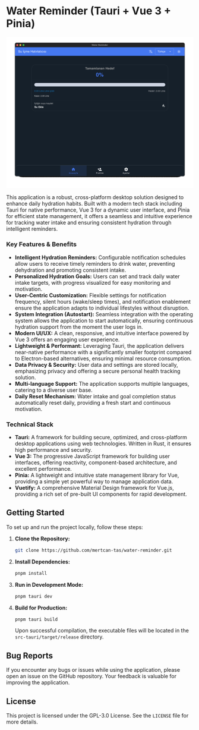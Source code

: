 # Water Reminder (Tauri + Vue 3 + Pinia)

<p align="center">
	<img src="src/assets/preview/preview.gif"/>
</p>

This application is a robust, cross-platform desktop solution designed to enhance daily hydration habits. Built with a modern tech stack including Tauri for native performance, Vue 3 for a dynamic user interface, and Pinia for efficient state management, it offers a seamless and intuitive experience for tracking water intake and ensuring consistent hydration through intelligent reminders.

### Key Features & Benefits

* **Intelligent Hydration Reminders:** Configurable notification schedules allow users to receive timely reminders to drink water, preventing dehydration and promoting consistent intake.
* **Personalized Hydration Goals:** Users can set and track daily water intake targets, with progress visualized for easy monitoring and motivation.
* **User-Centric Customization:** Flexible settings for notification frequency, silent hours (wake/sleep times), and notification enablement ensure the application adapts to individual lifestyles without disruption.
* **System Integration (Autostart):** Seamless integration with the operating system allows the application to start automatically, ensuring continuous hydration support from the moment the user logs in.
* **Modern UI/UX:** A clean, responsive, and intuitive interface powered by Vue 3 offers an engaging user experience.
* **Lightweight & Performant:** Leveraging Tauri, the application delivers near-native performance with a significantly smaller footprint compared to Electron-based alternatives, ensuring minimal resource consumption.
* **Data Privacy & Security:** User data and settings are stored locally, emphasizing privacy and offering a secure personal health tracking solution.
* **Multi-language Support:** The application supports multiple languages, catering to a diverse user base.
* **Daily Reset Mechanism:** Water intake and goal completion status automatically reset daily, providing a fresh start and continuous motivation.

### Technical Stack

* **Tauri:** A framework for building secure, optimized, and cross-platform desktop applications using web technologies. Written in Rust, it ensures high performance and security.
* **Vue 3:** The progressive JavaScript framework for building user interfaces, offering reactivity, component-based architecture, and excellent performance.
* **Pinia:** A lightweight and intuitive state management library for Vue, providing a simple yet powerful way to manage application data.
* **Vuetify:** A comprehensive Material Design framework for Vue.js, providing a rich set of pre-built UI components for rapid development.

## Getting Started

To set up and run the project locally, follow these steps:

1.  **Clone the Repository:**

    ```bash
    git clone https://github.com/mertcan-tas/water-reminder.git
    ```

2.  **Install Dependencies:**

    ```bash
    pnpm install
    ```

3.  **Run in Development Mode:**

    ```bash
    pnpm tauri dev
    ```

4.  **Build for Production:**

    ```bash
    pnpm tauri build
    ```

    Upon successful compilation, the executable files will be located in the `src-tauri/target/release` directory.

## Bug Reports

If you encounter any bugs or issues while using the application, please open an issue on the GitHub repository. Your feedback is valuable for improving the application.

## License

This project is licensed under the GPL-3.0 License. See the `LICENSE` file for more details.

